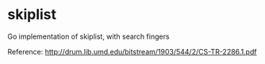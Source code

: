 skiplist
========

Go implementation of skiplist, with search fingers

Reference: http://drum.lib.umd.edu/bitstream/1903/544/2/CS-TR-2286.1.pdf 
